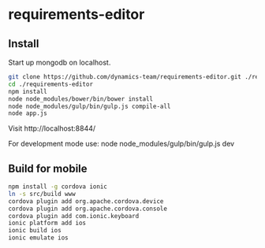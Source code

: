 # requirements-editor #


## Install ##

Start up mongodb on localhost.

```bash
git clone https://github.com/dynamics-team/requirements-editor.git ./requirements-editor
cd ./requirements-editor
npm install
node node_modules/bower/bin/bower install
node node_modules/gulp/bin/gulp.js compile-all
node app.js
```

Visit http://localhost:8844/

For development mode use: node node_modules/gulp/bin/gulp.js dev

## Build for mobile ##

```bash
npm install -g cordova ionic
ln -s src/build www
cordova plugin add org.apache.cordova.device
cordova plugin add org.apache.cordova.console
cordova plugin add com.ionic.keyboard
ionic platform add ios
ionic build ios
ionic emulate ios
```


